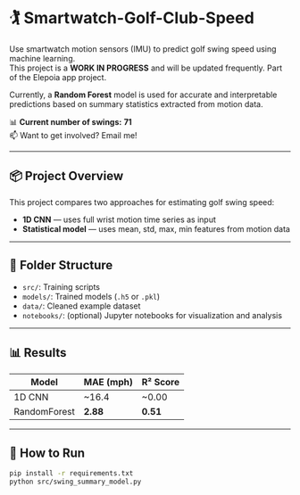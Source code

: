 # 🏌️ Smartwatch-Golf-Club-Speed

Use smartwatch motion sensors (IMU) to predict golf swing speed using machine learning.  
This project is a **WORK IN PROGRESS** and will be updated frequently.
Part of the Elepoia app project.

Currently, a **Random Forest** model is used for accurate and interpretable predictions based on summary statistics extracted from motion data.

📊 **Current number of swings:** **71**  
📫 Want to get involved? Email me!

---

## 📦 Project Overview

This project compares two approaches for estimating golf swing speed:

- **1D CNN** — uses full wrist motion time series as input
- **Statistical model** — uses mean, std, max, min features from motion data

---

## 📁 Folder Structure

- `src/`: Training scripts
- `models/`: Trained models (`.h5` or `.pkl`)
- `data/`: Cleaned example dataset
- `notebooks/`: (optional) Jupyter notebooks for visualization and analysis

---

## 📊 Results

| Model        | MAE (mph) | R² Score |
|--------------|-----------|----------|
| 1D CNN       | ~16.4     | ~0.00    |
| RandomForest | **2.88**  | **0.51** |

---

## 🚀 How to Run

```bash
pip install -r requirements.txt
python src/swing_summary_model.py
